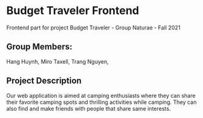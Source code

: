 # Budget Traveler Frontend

Frontend part for project Budget Traveler - Group Naturae - Fall 2021 

## Group Members:

Hang Huynh,
Miro Taxell, 
Trang Nguyen,

## Project Description

Our web application is aimed at camping enthusiasts where they can share their favorite camping spots and thrilling activities while camping. They can also find and make friends with people that share same interests.
